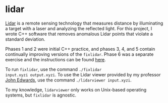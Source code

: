 lidar
=====

<a href = "http://en.wikipedia.org/wiki/LIDAR">Lidar</a> is a remote sensing technology that measures distance by illuminating a target with a laser and analyzing the reflected light. For this project, I wrote C++ software that removes anomalous Lidar points that violate a standard deviation.

Phases 1 and 2 were initial C++ practice, and phases 3, 4, and 5 contain continually improving versions of the <code>fixlidar</code>. Phase 6 was a separate exercise and the instructions can be found <a href = "https://github.com/Exoentropy/lidar/blob/master/phase6/instructions6.txt">here</a>.

To run <code>fixlidar</code>, use the command <code>./fixlidar input.xyzi output.xyzi</code>. To use the Lidar viewer provided by my professor <a href = "http://www.sci.utah.edu/~jedwards/research/cv_John_Edwards.pdf">John Edwards</a>, use the command <code>./lidarviewer input.xyzi</code>.

To my knowledge, <code>lidarviewer</code> only works on Unix-based operating systems, but <code>fixlidar</code> is agnostic.
